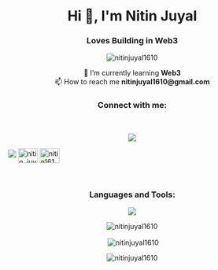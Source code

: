 <h1 align="center">Hi 👋, I'm Nitin Juyal</h1>
<h3 align="center">Loves Building in Web3</h3>

<p align="center"> <img src="https://komarev.com/ghpvc/?username=nitinjuyal1610&label=Profile%20views&color=0e75b6&style=flat" alt="nitinjuyal1610" /> </p>


<p align="center">
  🌱 I’m currently learning <b>Web3</b>
  <br/>
  📫 How to reach me <b>nitinjuyal1610@gmail.com</b>
</p>

<h3 align="center">Connect with me:</h3>
<br/>
<p align="center">
<p align="center">
  <a href="https://skillicons.dev">
    <img src="https://skillicons.dev/icons?i=git,kubernetes,docker,c,vim" />
  </a>
</p>

<a href="https://www.linkedin.com/in/nitin-juyal-905736209/" target="blank"> <img src="https://skillicons.dev/icons?i=twitter" /></a>
<a href="https://codeforces.com/profile/nitin_juyal" target="blank"><img align="center" src="https://raw.githubusercontent.com/rahuldkjain/github-profile-readme-generator/master/src/images/icons/Social/codeforces.svg" alt="nitin_juyal" height="30" width="40" /></a>
<a href="https://www.leetcode.com/nitin1610" target="blank"><img align="center" src="https://raw.githubusercontent.com/rahuldkjain/github-profile-readme-generator/master/src/images/icons/Social/leet-code.svg" alt="nitin1610" height="30" width="40" /></a>
</p>
<br/>



<h3 align="center">Languages and Tools:</h3>
<p align="center">
  <a href="https://skillicons.dev">
    <img src="https://skillicons.dev/icons?i=docker,bootstrap,c,cpp,css,git,github,go,html,ipfs,js,nextjs,postman,py,react,solidity,tailwind,ts&perline=8" />
  </a>
</p>

<p align="center"><img align="center" src="https://github-readme-stats.vercel.app/api/top-langs?username=nitinjuyal1610&show_icons=true&locale=en&layout=compact" alt="nitinjuyal1610" /></p>
<p align="center">&nbsp;<img align="center" src="https://github-readme-stats.vercel.app/api?username=nitinjuyal1610&show_icons=true&locale=en" alt="nitinjuyal1610" /></p>
<p align="center"><img align="center" src="https://github-readme-streak-stats.herokuapp.com/?user=nitinjuyal1610&" alt="nitinjuyal1610" /></p>
